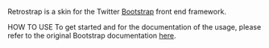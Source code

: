Retrostrap is a skin for the Twitter <a href="https://github.com/twitter/bootstrap">Bootstrap</a> front end framework.

HOW TO USE
To get started and for the documentation of the usage, please refer to the original Bootstrap documentation <a href="http://twitter.github.io/bootstrap/getting-started.html">here</a>.